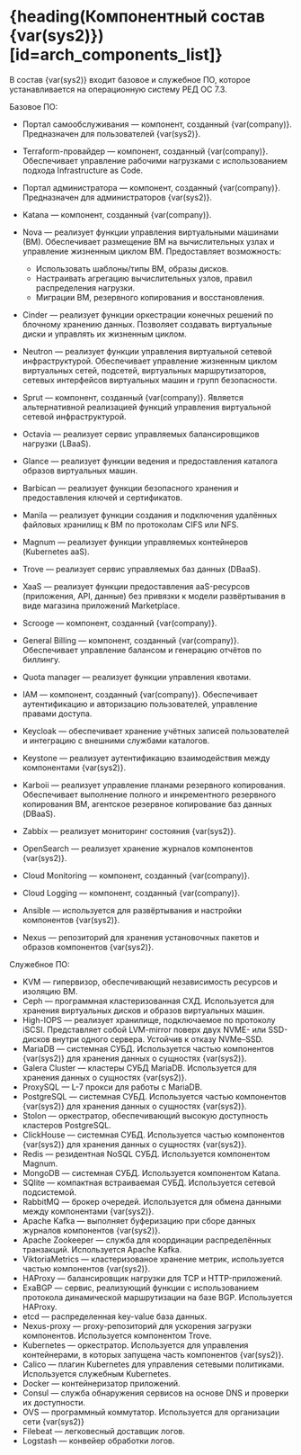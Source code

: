 # {heading(Компонентный состав {var(sys2)})[id=arch_components_list]}

В состав {var(sys2)} входит базовое и служебное ПО, которое устанавливается на операционную систему РЕД ОС 7.3.

Базовое ПО:

* Портал самообслуживания — компонент, созданный {var(company)}. Предназначен для пользователей {var(sys2)}.
* Terraform-провайдер — компонент, созданный {var(company)}. Обеспечивает управление рабочими нагрузками с использованием подхода Infrastructure as Code.
* Портал администратора — компонент, созданный {var(company)}. Предназначен для администраторов {var(sys2)}.
* Katana — компонент, созданный {var(company)}.
* Nova — реализует функции управления виртуальными машинами (ВМ). Обеспечивает размещение ВМ на вычислительных узлах и управление жизненным циклом ВМ. Предоставляет возможность:

   * Использовать шаблоны/типы ВМ, образы дисков.
   * Настраивать агрегацию вычислительных узлов, правил распределения нагрузки.
   * Миграции ВМ, резервного копирования и восстановления.

* Cinder — реализует функции оркестрации конечных решений по блочному хранению данных. Позволяет создавать виртуальные диски и управлять их жизненным циклом.
* Neutron — реализует функции управления виртуальной сетевой инфраструктурой. Обеспечивает управление жизненным циклом виртуальных сетей, подсетей, виртуальных маршрутизаторов, сетевых интерфейсов виртуальных машин и групп безопасности.
* Sprut — компонент, созданный {var(company)}. Является альтернативной реализацией функций управления виртуальной сетевой инфраструктурой.
* Octavia — реализует сервис управляемых балансировщиков нагрузки (LBaaS).
* Glance — реализует функции ведения и предоставления каталога образов виртуальных машин.
* Barbican — реализует функции безопасного хранения и предоставления ключей и сертификатов.
* Manila — реализует функции создания и подключения удалённых файловых хранилищ к ВМ по протоколам CIFS или NFS.
* Magnum — реализует функции управляемых контейнеров (Kubernetes aaS).
* Trove — реализует сервис управляемых баз данных (DBaaS).
* XaaS — реализует функции предоставления aaS-ресурсов (приложения, API, данные) без привязки к модели развёртывания в виде магазина приложений Marketplace.
* Scrooge — компонент, созданный {var(company)}.
* General Billing — компонент, созданный {var(company)}. Обеспечивает управление балансом и генерацию отчётов по биллингу.
* Quota manager — реализует функции управления квотами.
* IAM — компонент, созданный {var(company)}. Обеспечивает аутентификацию и авторизацию пользователей, управление правами доступа.
* Keycloak — обеспечивает хранение учётных записей пользователей и интеграцию с внешними службами каталогов.
* Keystone — реализует аутентификацию взаимодействия между компонентами {var(sys2)}.
* Karboii — реализует управление планами резервного копирования. Обеспечивает выполнение полного и инкрементного резервного копирования ВМ, агентское резервное копирование баз данных (DBaaS).
* Zabbix — реализует мониторинг состояния {var(sys2)}.
* OpenSearch — реализует хранение журналов компонентов {var(sys2)}.
* Cloud Monitoring — компонент, созданный {var(company)}.
* Cloud Logging — компонент, созданный {var(company)}.
* Ansible — используется для развёртывания и настройки компонентов {var(sys2)}.
* Nexus — репозиторий для хранения установочных пакетов и образов компонентов {var(sys2)}.

Служебное ПО:

* KVM — гипервизор, обеспечивающий независимость ресурсов и изоляцию ВМ.
* Ceph — программная кластеризованная СХД. Используется для хранения виртуальных дисков и образов виртуальных машин.
* High-IOPS — реализует хранилище, подключаемое по протоколу iSCSI. Представляет собой LVM-mirror поверх двух NVME- или SSD-дисков внутри одного сервера. Устойчив к отказу NVMe–SSD.
* MariaDB — системная СУБД. Используется частью компонентов {var(sys2)} для хранения данных о сущностях {var(sys2)}.
* Galera Cluster — кластеры СУБД MariaDB. Используется для хранения данных о сущностях {var(sys2)}.
* ProxySQL — L-7 прокси для работы с MariaDB.
* PostgreSQL — системная СУБД. Используется частью компонентов {var(sys2)} для хранения данных о сущностях {var(sys2)}.
* Stolon — оркестратор, обеспечивающий высокую доступность кластеров PostgreSQL.
* ClickHouse — системная СУБД. Используется частью компонентов {var(sys2)} для хранения данных о сущностях {var(sys2)}.
* Redis — резидентная NoSQL СУБД. Используется компонентом Magnum.
* MongoDB — системная СУБД. Используется компонентом Katana.
* SQlite — компактная встраиваемая СУБД. Используется сетевой подсистемой.
* RabbitMQ — брокер очередей. Используется для обмена данными между компонентами {var(sys2)}.
* Apache Kafka — выполняет буферизацию при сборе данных журналов компонентов {var(sys2)}.
* Apache Zookeeper — служба для координации распределённых транзакций. Используется Apache Kafka.
* ViktoriaMetrics — кластеризованое хранение метрик, используется частью компонентов {var(sys2)}.
* HAProxy — балансировщик нагрузки для TCP и HTTP-приложений.
* ExaBGP — сервис, реализующий функции с использованием протокола динамической маршрутизации на базе BGP. Используется HAProxy.
* etcd — распределенная key-value база данных.
* Nexus-proxy — proxy-репозиторий для ускорения загрузки компонентов. Используется компонентом Trove.
* Kubernetes — оркестратор. Используется для управления контейнерами, в которых запущена часть компонентов {var(sys2)}.
* Calico — плагин Kubernetes для управления сетевыми политиками. Используется служебным Kubernetes.
* Docker — контейнеризатор приложений.
* Consul — служба обнаружения сервисов на основе DNS и проверки их доступности.
* OVS — программный коммутатор. Используется для организации сети {var(sys2)}
* Filebeat — легковесный доставщик логов.
* Logstash — конвейер обработки логов.
